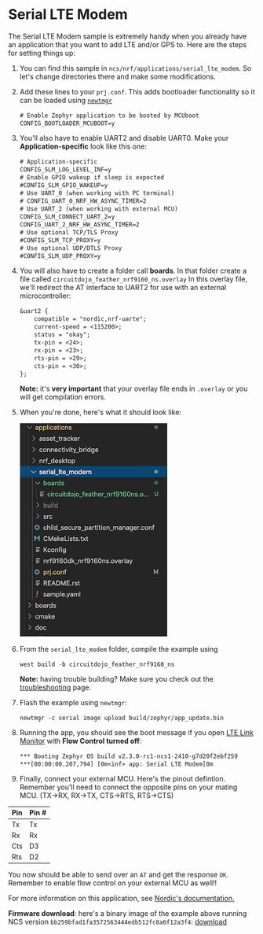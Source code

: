 # Serial LTE Modem

The Serial LTE Modem sample is extremely handy when you already have an
application that you want to add LTE and/or GPS to. Here are the steps for
setting things up:

1. You can find this sample in `ncs/nrf/applications/serial_lte_modem`. So let's
   change directories there and make some modifications.
1. Add these lines to your `prj.conf`. This adds bootloader functionality so it
   can be loaded using
   [`newtmgr`](nrf9160-programming-and-debugging.md#booloader-use)
   ```
   # Enable Zephyr application to be booted by MCUboot
   CONFIG_BOOTLOADER_MCUBOOT=y
   ```
1. You'll also have to enable UART2 and disable UART0. Make your
   **Application-specific** look like this one:
   ```
   # Application-specific
   CONFIG_SLM_LOG_LEVEL_INF=y
   # Enable GPIO wakeup if sleep is expected
   #CONFIG_SLM_GPIO_WAKEUP=y
   # Use UART_0 (when working with PC terminal)
   # CONFIG_UART_0_NRF_HW_ASYNC_TIMER=2
   # Use UART_2 (when working with external MCU)
   CONFIG_SLM_CONNECT_UART_2=y
   CONFIG_UART_2_NRF_HW_ASYNC_TIMER=2
   # Use optional TCP/TLS Proxy
   #CONFIG_SLM_TCP_PROXY=y
   # Use optional UDP/DTLS Proxy
   #CONFIG_SLM_UDP_PROXY=y
   ```
1. You will also have to create a folder call **boards**. In that folder create
   a file called `circuitdojo_feather_nrf9160_ns.overlay` In this overlay file,
   we'll redirect the AT interface to UART2 for use with an external
   microcontroller:
   ```
   &uart2 {
       compatible = "nordic,nrf-uarte";
       current-speed = <115200>;
       status = "okay";
       tx-pin = <24>;
       rx-pin = <23>;
       rts-pin = <29>;
       cts-pin = <30>;
   };
   ```

   **Note:** it's **very important** that your overlay file ends in `.overlay`
   or you will get compilation errors.
1. When you're done, here's what it should look like:

   ![boards folder](img/serial-lte-modem/file-setup.png)
1. From the `serial_lte_modem` folder, compile the example using

   ```
   west build -b circuitdojo_feather_nrf9160_ns
   ```

   **Note:** having trouble building? Make sure you check out the
   [troubleshooting](nrf9160-troubleshooting.md) page.
1. Flash the example using `newtmgr`:

   ```
   newtmgr -c serial image upload build/zephyr/app_update.bin
   ```
1. Running the app, you should see the boot message if you open
   [LTE Link Monitor](nrf9160-nrf-connect-desktop.md#using-with-lte-link-monitor)
   with **Flow Control turned off**:
   ```
   *** Booting Zephyr OS build v2.3.0-rc1-ncs1-2410-g7d20f2ebf259
   ***[00:00:00.207,794] [0m<inf> app: Serial LTE Modem[0m
   ```
1. Finally, connect your external MCU. Here's the pinout defintion. Remember
   you'll need to connect the opposite pins on your mating MCU. (TX->RX, RX->TX,
   CTS->RTS, RTS->CTS)

| Pin | Pin # |
| --- | ----- |
| Tx  | Tx    |
| Rx  | Rx    |
| Cts | D3    |
| Rts | D2    |

You now should be able to send over an `AT` and get the response `OK`. Remember
to enable flow control on your external MCU as well!!

For more information on this application, see
[Nordic's documentation.](https://developer.nordicsemi.com/nRF_Connect_SDK/doc/latest/nrf/applications/serial_lte_modem/doc/slm_description.html#requirements)

**Firmware download**: here's a binary image of the example above running NCS
version `bb259bfad1fa3572563444edb512fc8a6f12a3f4`:
[download](files/serial_lte_modem_bb259bf.zip)
